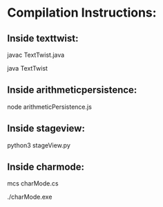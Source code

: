 # Compilation Instructions:

## Inside texttwist:
javac TextTwist.java

java TextTwist

## Inside arithmeticpersistence:
node arithmeticPersistence.js

## Inside stageview:
python3 stageView.py

## Inside charmode:
mcs charMode.cs

./charMode.exe
